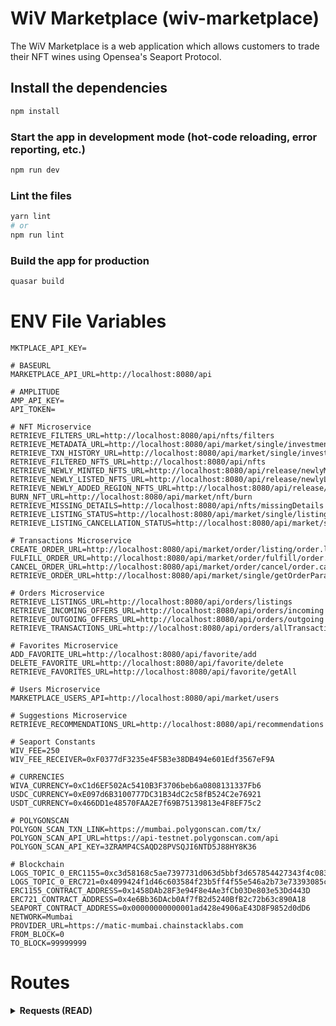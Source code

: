 # WiV Marketplace (wiv-marketplace)

The WiV Marketplace is a web application which allows customers to trade their NFT wines using Opensea's Seaport Protocol.

## Install the dependencies

```bash
npm install
```

### Start the app in development mode (hot-code reloading, error reporting, etc.)

```bash
npm run dev
```

### Lint the files

```bash
yarn lint
# or
npm run lint
```

### Build the app for production

```bash
quasar build
```

# ENV File Variables

```
MKTPLACE_API_KEY=

# BASEURL
MARKETPLACE_API_URL=http://localhost:8080/api

# AMPLITUDE
AMP_API_KEY=
API_TOKEN=

# NFT Microservice
RETRIEVE_FILTERS_URL=http://localhost:8080/api/nfts/filters
RETRIEVE_METADATA_URL=http://localhost:8080/api/market/single/investment
RETRIEVE_TXN_HISTORY_URL=http://localhost:8080/api/market/single/investmentTxns
RETRIEVE_FILTERED_NFTS_URL=http://localhost:8080/api/nfts
RETRIEVE_NEWLY_MINTED_NFTS_URL=http://localhost:8080/api/release/newlyMinted
RETRIEVE_NEWLY_LISTED_NFTS_URL=http://localhost:8080/api/release/newlyListed
RETRIEVE_NEWLY_ADDED_REGION_NFTS_URL=http://localhost:8080/api/release/newByRegion
BURN_NFT_URL=http://localhost:8080/api/market/nft/burn
RETRIEVE_MISSING_DETAILS=http://localhost:8080/api/nfts/missingDetails
RETRIEVE_LISTING_STATUS=http://localhost:8080/api/market/single/listingStatus
RETRIEVE_LISTING_CANCELLATION_STATUS=http://localhost:8080/api/market/single/listingCancellationStatus

# Transactions Microservice
CREATE_ORDER_URL=http://localhost:8080/api/market/order/listing/order.list
FULFILL_ORDER_URL=http://localhost:8080/api/market/order/fulfill/order.fulfill
CANCEL_ORDER_URL=http://localhost:8080/api/market/order/cancel/order.cancel
RETRIEVE_ORDER_URL=http://localhost:8080/api/market/single/getOrderParameters

# Orders Microservice
RETRIEVE_LISTINGS_URL=http://localhost:8080/api/orders/listings
RETRIEVE_INCOMING_OFFERS_URL=http://localhost:8080/api/orders/incoming
RETRIEVE_OUTGOING_OFFERS_URL=http://localhost:8080/api/orders/outgoing
RETRIEVE_TRANSACTIONS_URL=http://localhost:8080/api/orders/allTransactions

# Favorites Microservice
ADD_FAVORITE_URL=http://localhost:8080/api/favorite/add
DELETE_FAVORITE_URL=http://localhost:8080/api/favorite/delete
RETRIEVE_FAVORITES_URL=http://localhost:8080/api/favorite/getAll

# Users Microservice
MARKETPLACE_USERS_API=http://localhost:8080/api/market/users

# Suggestions Microservice
RETRIEVE_RECOMMENDATIONS_URL=http://localhost:8080/api/recommendations

# Seaport Constants
WIV_FEE=250
WIV_FEE_RECEIVER=0xF0377dF3235e4F5B3e38DB494e601Edf3567eF9A

# CURRENCIES
WIVA_CURRENCY=0xC1d6EF502Ac5410B3F3706beb6a0808131337Fb6
USDC_CURRENCY=0xE097d6B3100777DC31B34dC2c58fB524C2e76921
USDT_CURRENCY=0x466DD1e48570FAA2E7f69B75139813e4F8EF75c2

# POLYGONSCAN
POLYGON_SCAN_TXN_LINK=https://mumbai.polygonscan.com/tx/
POLYGON_SCAN_API_URL=https://api-testnet.polygonscan.com/api
POLYGON_SCAN_API_KEY=3ZRAMP4CSAQD28PVSQJI6NTD5J88HY8K36

# Blockchain
LOGS_TOPIC_0_ERC1155=0xc3d58168c5ae7397731d063d5bbf3d657854427343f4c083240f7aacaa2d0f62
LOGS_TOPIC_0_ERC721=0x4099424f1d46c603584f23b5ff4f55e546a2b73e73393085c1c8953ba3213f13
ERC1155_CONTRACT_ADDRESS=0x1458DAb28F3e94F8e4Ae3fCb03De803e53Dd443D
ERC721_CONTRACT_ADDRESS=0x4e6Bb36DAcb0Af7fB2d5240BfB2c72b63c890A18
SEAPORT_CONTRACT_ADDRESS=0x00000000000001ad428e4906aE43D8F9852d0dD6
NETWORK=Mumbai
PROVIDER_URL=https://matic-mumbai.chainstacklabs.com
FROM_BLOCK=0
TO_BLOCK=99999999
```

# Routes
<details closed>
  <summary> <b> Requests (READ) </br> </summary>
  <ul>
    <details closed>
    <summary><b>NFT Microservice</b></summary>
  <ul>
  <details>
  <summary>Retrieve filtered NFTs <pre>/nfts</pre></summary>
  
  * Request: GET
  * Host: ``` /wivmkt-nft-service/retrieveFilteredNFTs ``` <br>
  * Query Parameters:
    ```
    appellation[]
    brand[]
    investmentGrade[]
    lwin[]
    grape[]
    heritage[]
    listed[]
    currency[]
    productionCountry[]
    sortType
    minPrice
    maxPrice
    walletAddress
    generalSearch
    ```
  * Sample Response:
    ```json
    {
      "result": [
          {
              "tokenID": "3",
              "image": "https://wivmetadata.blob.core.windows.net/polygon-wine-icons/3.jpg",
              "brand": "Continuum",
              "lwin": "11865432017",
              "network": "Mumbai",
              "smartContractAddress": "0x4e6Bb36DAcb0Af7fB2d5240BfB2c72b63c890A18",
              "orderDetails": {
                  "listingPrice": "20.00",
                  "currency": "0xC1d6EF502Ac5410B3F3706beb6a0808131337Fb6",
                  "orderHash": "0xb63ba44a6410e9e621f975617eb363be78ffb2c43ba7af285901803a5fab8ea0",
                  "transactionStatus": true,
                  "expTime": 1685055900
              },
              "favorited": null
          }
      ],
      "counts": {
          "brand": [
              {
                  "_id": "Continuum",
                  "count": 1
              }
          ]
      }
    }
    ```
  </details>
  <details>
  <summary>Retrieve filter enums <pre>/nfts/filters </pre> </summary>

  * Host: ``` /wivmkt-nft-service/retrieveFilterDetails ``` <br>
  * Response:
    ```json
    {
      "brand": [  "Bartolo Mascarello, Barolo",  ... ],
      "lwin": [  "10119022018", ... ],
      "investmentGrade": [ "Bronze", ...  ],
      "country": [  "America", ... ],
      . . . so on and so forth (all attributes’ unique values will be returned in an array)
    }
    ```
  </details>
  <details>
  <summary>Retrieve filter enums <pre> market/single/investment </pre> </summary>

  * Host: ``` /wivmkt-nft-service/retrieveNFTDetails ``` <br>
  * Body:
    ```json
    {
      "apiKey": "",
      "identifierOrCriteria": "7",
      "contractAddress": "0x4e6Bb36DAcb0Af7fB2d5240BfB2c72b63c890A18",
      "network": "Mumbai"
    }
    ```
  * Response:
    ```json
    {
      "tokenID": "18",
      "description":"1 case of 6btl ( 75 cl )...",
      "image": "https://wivmetadata.blob.core.windows.net/polygon-wine-icons/18.png",
      "name": "Domaine Jean Grivot, Vosne-Romanee",
      "brand": "Domaine Jean Grivot, Vosne-Romanee",
      "wivVintage": "WiV Vintage 2022",
      "producer": "Domaine Jean Grivot",
      "productionCountry": "France",
      "region": "Burgundy",
      "appellation": "Vosne-Romanee",
      "vintage": "2016",
      "grape": "Pinot Noir",
      "lwin": "10357402016",
      "maturity": "16",
      "heritage": "OLD WORLD",
      "investmentGrade": "Bronze",
      "case": "6 bottles",
      "origin": "SECONDARYMARKET",
      "source": "MERCHANT",
      "type": "Red",
      "format": "75 cl",
      "network": "Mumbai",
      "smartContractAddress": "0x4e6Bb36DAcb0Af7fB2d5240BfB2c72b63c890A18",
      "isBurnt": false,
      "tokenType": "ERC721",
      "listingDetails": {
          "listingPrice": null,
          "currency": null,
          "orderHash": null,
          "transactionStatus": null,
          "expTime": null
      },
      "offerDetails": {
          "highestBid": null,
          "highestBidCurrency": null,
          "highestBidHash": null,
          "highestBidExpTime": null
      },
      "favorited": null
    }
    ```
  </details>
  <details>
  <summary>Retrieve newly minted NFTs <pre>/release/newlyMinted </pre> </summary>

  * Host: ``` /wivmkt-nft-service/retrieveNewNFTs ``` <br>
  * Body:
    ```json
    {
      "walletAddress": "0xA3873a019aC68824907A3aD99D3e3542376573D0",
      "apiKey": ""
    }
    ```
  * Sample Response:
    ```json
    [
      {
          "tokenID": "3",
          "image": "https://wivmetadata.blob.core.windows.net/polygon-wine-icons/3.jpg",
          "brand": "Continuum",
          "lwin": "11865432017",
          "network": "Mumbai",
          "smartContractAddress": "0x4e6Bb36DAcb0Af7fB2d5240BfB2c72b63c890A18",
          "orderDetails": null,
          "favorited": true
      },
      ... so on and so forth (returns 5 max)
    ]
    ```
  </details>
  <details>
  <summary>Retrieve latest listed NFTs <pre>/release/newlyListed </pre> </summary>

  * Host: ``` /wivmkt-nft-service/retrieveNewlyListed ``` <br>
  * Body:
    ```json
    {
      "walletAddress": "0xA3873a019aC68824907A3aD99D3e3542376573D0",
      "apiKey": ""
    }
    ```
  * Sample Response:
    ```json
    [
      {
          "tokenID": "10",
          "image": "https://wivmetadata.blob.core.windows.net/polygon-wine-icons/10.jpg",
          "brand": "Mondavi, To Kalon Reserve",
          "lwin": "11863122016",
          "network": "Mumbai",
          "smartContractAddress": "0x4e6Bb36DAcb0Af7fB2d5240BfB2c72b63c890A18",
          "orderDetails": {
              "listingPrice": "20.00",
              "currency": "0x466DD1e48570FAA2E7f69B75139813e4F8EF75c2",
              "orderHash": "0xe5c76cfa585e6a3bf57f07ae1b36c4bdd3fe072efacdc38f605a52ad33ce1044",
              "transactionStatus": true,
              "expTime": 1684972800
          },
          "favorited": true
      },
      ... so on and so forth (returns 5 max)
    ]
    ```
  </details>
  <details>
  <summary>Retrieve latest 5 minted NFTs by Region <pre>/release/newByRegion </pre> </summary>

  * Host: ``` /wivmkt-nft-service/retrieveNewByRegion ``` <br>
  * Body:
    ```json
    {
      "walletAddress": "0xA3873a019aC68824907A3aD99D3e3542376573D0",
      "apiKey": "",
      "region": "Tuscany"
    }
    ```
  * Sample Response:
    ```json
    [
      {
          "tokenID": "3",
          "image": "https://wivmetadata.blob.core.windows.net/polygon-wine-icons/3.jpg",
          "brand": "Continuum",
          "lwin": "11865432017",
          "network": "Mumbai",
          "smartContractAddress": "0x4e6Bb36DAcb0Af7fB2d5240BfB2c72b63c890A18",
          "orderDetails": null,
          "favorited": true
      },
      ... so on and so forth (returns 5 max)
    ]
    ```
  </details>
  <details>
  <summary>Retrieve NFT Details for Listable Container <pre>/nfts/missingDetails </pre> </summary>

  * Host: ``` /wivmkt-nft-service/retrieveNFTBrandImage ``` <br>
  * Body:
    ```json
    {
      "ownedTokens": [
          {
              "identifierOrCriteria": "18",
              "contractAddress": "0x4e6Bb36DAcb0Af7fB2d5240BfB2c72b63c890A18",
              "network": "Mumbai"
          }
      ],
      "apiKey": ""
    }
    ```
  * Sample Response:
    ```json
    [
      {
          "image": "https://wivmetadata.blob.core.windows.net/polygon-wine-icons/18.png",
          "brand": "Domaine Jean Grivot, Vosne-Romanee",
          "producer": "Domaine Jean Grivot",
          "productionCountry": "France",
          "region": "Burgundy",
          "appellation": "Vosne-Romanee",
          "lwin": "10357402016",
          "heritage": "OLD WORLD",
          "investmentGrade": "Bronze",
          "case": "6 bottles",
          "origin": "SECONDARYMARKET",
          "type": "Red",
          "format": "75 cl",
          "identifierOrCriteria": "18",
          "network": "Mumbai",
          "contractAddress": "0x4e6Bb36DAcb0Af7fB2d5240BfB2c72b63c890A18",
          "listingPrice": null
      }
    ]
    ```
  </details>
  <details>
  <summary>Check whether NFT is already listed or in the process of listing <pre>/market/single/listingStatus </pre> </summary>

  * Host: ``` /wivmkt-nft-service/inspectListingStatus ``` <br>
  * Returns: ``` true | false ```
  * Body:
    ```json
    {
      "identifierOrCriteria": "3",
      "contractAddress": "0x4e6Bb36DAcb0Af7fB2d5240BfB2c72b63c890A18",
      "network": "Mumbai",
      "apiKey": ""
    }
    ```
  * Sample Response:
    ```json
    false
    ```
  </details>
  <details>
  <summary>Checks NFTs Listing Cancellation status <pre>/market/single/listingCancellationStatus </pre> </summary>

  * Host: ``` /wivmkt-nft-service/inspectListingCancellationStatus ``` <br>
  * Returns: ``` false | 'ongoingUnlist' | 'nonexistent' ```
  * Description: false = no cancellation/unlist, "ongoingUnlist" = ongoing unlist, "nonexistent" = orderHash doesn't exist
  * Body:
    ```json
    {
      "identifierOrCriteria": "3",
      "contractAddress": "0x4e6Bb36DAcb0Af7fB2d5240BfB2c72b63c890A18",
      "network": "Mumbai",
      "apiKey": ""
    }
    ```
  * Sample Response:
    ```json
    "nonexistent"
    ```
  </details>
  </ul>
  </details>

  <details closed>
  <summary><b>Favorites Microservice</b></summary>
  <ul>
  <details>
  <summary>Retrieves all favorited NFTs by a wallet address <pre>/favorite/getAll </pre> </summary>

  * Host: ``` /favorites/getAllFavorites ``` <br>
  * Body:
    ```json
    {
      "walletAddress": "0xA3873a019aC68824907A3aD99D3e3542376573D0",
      "apiKey": ""
    }
    ```
  * Sample Response:
    ```json
    [
      {
          "walletAddress": "0xA3873a019aC68824907A3aD99D3e3542376573D0",
          "tokenID": "0",
          "network": "Mumbai",
          "brand": "Screaming Eagle, The Flight",
          "image": "https://wivmetadata.blob.core.windows.net/polygon-wine-icons/0.jpg",
          "orderDetails": {
              "listingPrice": null,
              "currency": null,
              "orderHash": null,
              "transactionStatus": null,
              "expTime": null
          },
          "smartContractAddress": "0x4e6Bb36DAcb0Af7fB2d5240BfB2c72b63c890A18"
      },
      {
          "walletAddress": "0xA3873a019aC68824907A3aD99D3e3542376573D0",
          "tokenID": "10",
          "network": "Mumbai",
          "brand": "Mondavi, To Kalon Reserve",
          "image": "https://wivmetadata.blob.core.windows.net/polygon-wine-icons/10.jpg",
          "orderDetails": {
              "listingPrice": null,
              "currency": null,
              "orderHash": null,
              "transactionStatus": null,
              "expTime": null
          },
          "smartContractAddress": "0x4e6Bb36DAcb0Af7fB2d5240BfB2c72b63c890A18"
      },
    ]
    ```
  </details>
  </ul>
  </details>

  <details closed>
  <summary><b>Orders Microservice</b></summary>
  <ul>
  <details>
  <summary>Retrieves all incoming offers for NFTs owned by a wallet address <pre>/orders/incoming</pre></summary>

  * Host: ``` /orders/incomingOffers ``` <br>
  * Body:
    ```json
    {
      "ownedNFTs": [
          {
              "identifierOrCriteria": "43",
              "network": "Mumbai",
              "contractAddress": "0x4e6bb36dacb0af7fb2d5240bfb2c72b63c890a18"
          },
          {
              "identifierOrCriteria": "42",
              "network": "Mumbai",
              "contractAddress": "0x4e6bb36dacb0af7fb2d5240bfb2c72b63c890a18"
          }
      ],
      "sortKey": "expireFirst",
      "brandFilter": "",
      "apiKey": ""
    }
    ```
  * Sample Response:
    ```json
    ```
  </details>
  <details>
  <summary>Retrieves all outgoing offers of a wallet address <pre>/orders/outgoing</pre></summary>

  * Host: ``` /orders/outgoingOffers ``` <br>
  * Body:
    ```json
    {
        "walletAddress": "0xA3873a019aC68824907A3aD99D3e3542376573D0",
        "sortKey": "",
        "brandFilter": "",
        "apiKey": "db33f851-9799-4282-90df-7b6dee1496bb"
    }
    ```
  * Sample Response:
    ```json
    [
        {
            "brand": "Screaming Eagle, The Flight",
            "image": "https://wivmetadata.blob.core.windows.net/polygon-wine-icons/0.jpg",
            "endTime": "1685613900",
            "highestOffer": "35.00",
            "highestOfferCurrency": "0xC1d6EF502Ac5410B3F3706beb6a0808131337Fb6",
            "highestOfferExpTime": "1685095620",
            "offer": "30.00",
            "currency": "0xC1d6EF502Ac5410B3F3706beb6a0808131337Fb6",
            "orderHash": "0x42efba45684760c776c8c0a1507b838bac6766a914f9865482969f633ac266b9",
            "contractAddress": "0x4e6Bb36DAcb0Af7fB2d5240BfB2c72b63c890A18",
            "identifierOrCriteria": "0",
            "network": "Mumbai"
        },
        {
            "brand": "Screaming Eagle, The Flight",
            "image": "https://wivmetadata.blob.core.windows.net/polygon-wine-icons/0.jpg",
            "endTime": "1685095620",
            "highestOffer": "35.00",
            "highestOfferCurrency": "0xC1d6EF502Ac5410B3F3706beb6a0808131337Fb6",
            "highestOfferExpTime": "1685095620",
            "offer": "35.00",
            "currency": "0xC1d6EF502Ac5410B3F3706beb6a0808131337Fb6",
            "orderHash": "0x5883c0635ffa6a5888af6f2e59b337200aff26d752b5f1105b0bb72989e5d762",
            "contractAddress": "0x4e6Bb36DAcb0Af7fB2d5240BfB2c72b63c890A18",
            "identifierOrCriteria": "0",
            "network": "Mumbai"
        }
    ]
    ```
  </details>
  <details>
  <summary>Retrieves all transactions (sales/transfers) of a wallet address <pre>/orders/allTransactions</pre></summary>

  * Host: ``` /transactions/addressTransactions/ ``` <br>
  * Body:
    ```json
    {
        "walletAddress": "0xA3873a019aC68824907A3aD99D3e3542376573D0",
        "sortKey": "",
        "brandFilter": "",
        "apiKey": "db33f851-9799-4282-90df-7b6dee1496bb"
    }
    ```
  * Sample Response:
    ```json
    [
        {
            "event": "Sell",
            "image": "https://wivmetadata.blob.core.windows.net/polygon-wine-icons/6.jpg",
            "brand": "Beringer, Private Reserve",
            "price": "3.67",
            "currency": "0x466DD1e48570FAA2E7f69B75139813e4F8EF75c2",
            "source": "0x37B4044A9238C4DB0A97c551D165aee3E8C9f95A",
            "timestamp": "1684443633",
            "txnHash": "0xd57484d4467b28de785546e0a9d6ac7db662a08e51bf85d275dae8770bf7f2a7",
            "identifierOrCriteria": "6",
            "contractAddress": "0x4e6Bb36DAcb0Af7fB2d5240BfB2c72b63c890A18",
            "network": "Mumbai"
        },
        {
            "event": "Sell",
            "image": "https://wivmetadata.blob.core.windows.net/polygon-wine-icons/5.jpg",
            "brand": "Moueix Dominus",
            "price": "20.00",
            "currency": "0xC1d6EF502Ac5410B3F3706beb6a0808131337Fb6",
            "source": "0x37B4044A9238C4DB0A97c551D165aee3E8C9f95A",
            "timestamp": "1684337123",
            "txnHash": "0xfa8675e4818d5ac8bee2a286eb85384fcfa38b93bd13b46bd734b1ea6412dbf9",
            "identifierOrCriteria": "5",
            "contractAddress": "0x4e6Bb36DAcb0Af7fB2d5240BfB2c72b63c890A18",
            "network": "Mumbai"
        }
        ... so on and so forth
    ]
    ```
  </details>
  <details>
  <summary>Retrieves all listings made by a wallet address <pre>/orders/listings</pre></summary>

  * Host: ``` /orders/retrieveListOrders/ ``` <br>
  * Body:
    ```json
    {
        "walletAddress": "0xA3873a019aC68824907A3aD99D3e3542376573D0",
        "sortKey": "",
        "brandFilter": "",
        "apiKey": "db33f851-9799-4282-90df-7b6dee1496bb"
    }
    ```
  * Sample Response:
    ```json
    [
        {
            "brand": "Continuum",
            "image": "https://wivmetadata.blob.core.windows.net/polygon-wine-icons/3.jpg",
            "endTime": "1685055900",
            "highestOffer": null,
            "highestOfferCurrency": null,
            "listingPrice": "20.00",
            "currency": "0xC1d6EF502Ac5410B3F3706beb6a0808131337Fb6",
            "orderHash": "0xb63ba44a6410e9e621f975617eb363be78ffb2c43ba7af285901803a5fab8ea0",
            "contractAddress": "0x4e6Bb36DAcb0Af7fB2d5240BfB2c72b63c890A18",
            "identifierOrCriteria": "3",
            "network": "Mumbai"
        },
        {
            "brand": "CVNE, Imperial Reserva",
            "image": "https://wivmetadata.blob.core.windows.net/polygon-wine-icons/42.jpg",
            "endTime": "1684973160",
            "highestOffer": null,
            "highestOfferCurrency": null,
            "listingPrice": "30.00",
            "currency": "0x466DD1e48570FAA2E7f69B75139813e4F8EF75c2",
            "orderHash": "0x992afa2b6fc28871f8db67255da837d5de5df5151686da2a0b6934f68c807c7a",
            "contractAddress": "0x4e6Bb36DAcb0Af7fB2d5240BfB2c72b63c890A18",
            "identifierOrCriteria": "42",
            "network": "Mumbai"
        }
    ]
    ```
  </details>
  <details>
  <summary>Get next highest bid of an NFT if a new offer is made or if previous offer is expired<pre>/market/next_highest_bid</pre></summary>

  * Host: ``` /orders/nextHighestBid/ ``` <br>
  * Query Parameters:
    ```
    identifierOrCriteria
    network
    contractAddress
    orderHash
    ```
  * Returns:
    ```json
    {
      "nextHighestBid": "value",
      "nextHighestBidHash": "value",
      "nextHighestBidExpTime": 0,
      "nextHighestBidCurrency": "value"
    }
    or
    null
    ```
  * Sample Response:
    ```json
    {
      "nextHighestBid": "20.00",
      "nextHighestBidHash": "0x65bdcdaf34e57766cc3d37c2cee9e8c114928618ea3656ab996dddad1fc92744",
      "nextHighestBidExpTime": 1684870943,
      "nextHighestBidCurrency": "0xE097d6B3100777DC31B34dC2c58fB524C2e76921"
    }
    ```
  </details>
  <details>
  <summary>Retrieves all kinds of transactions (transfers, offers, lists) and 2 chart data (WIVA and USDC/USDT) <pre>/market/single/investmentTxns</pre></summary>

  * Host: ``` /transactions/retrieveTxnHistory/ ``` <br>
  * Body:
    ```json
    {
        "identifierOrCriteria": "54",
        "contractAddress": "0x4e6Bb36DAcb0Af7fB2d5240BfB2c72b63c890A18",
        "network": "Mumbai",
        "apiKey": ""
    }
    ```
  * Sample Response:
    ```json
    {
        "txns": [
            {
                "network": "Mumbai",
                "to": "0x37B4044A9238C4DB0A97c551D165aee3E8C9f95A",
                "from": "0xA3873a019aC68824907A3aD99D3e3542376573D0",
                "event": "Transfer",
                "transactionHash": "0xb804e491c6a5a9a20076ee6e10409d74baf8e85c862507f59ff9ec596b4e8c24",
                "contractAddress": "0x4e6Bb36DAcb0Af7fB2d5240BfB2c72b63c890A18",
                "identifierOrCriteria": "54",
                "timestamp": 1680349981,
                "currency": "0xC1d6EF502Ac5410B3F3706beb6a0808131337Fb6"
            }
            ... so on and so forth
        ],
        "stableChart": [],
        "wivaChart": [
            [
                1677101329000,
                169
            ],
            [
                1677182520000,
                169
            ],
            ... so on and so forth
        ]
    }
    ```
  </details>
  </ul>
  </details>
  </ul>
  </ul>
</details>